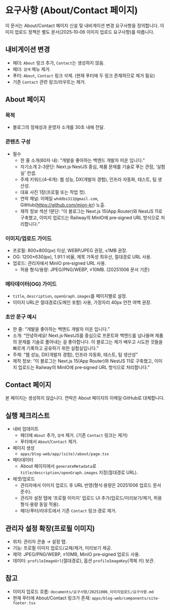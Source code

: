 # 요구사항 (About/Contact 페이지)

이 문서는 About/Contact 페이지 신설 및 내비게이션 변경 요구사항을 정의합니다. 이미지 업로드 정책은 별도 문서(2025‑10‑06 이미지 업로드 요구사항)를 따릅니다.

## 내비게이션 변경

- 헤더: `About` 링크 추가, `Contact`는 생성하지 않음.
- 헤더: `검색` 메뉴 제거.
- 푸터: `About`, `Contact` 링크 삭제. (현재 푸터에 두 링크 존재하므로 제거 필요)
- 기존 `Contact` 관련 링크/라우트는 제거.

## About 페이지

### 목적

- 블로그의 정체성과 운영자 소개를 30초 내에 전달.

### 콘텐츠 구성

- 필수
  - 한 줄 소개(60자 내): “개발을 좋아하는 백엔드 개발자 미온 입니다.”
  - 자기소개 2–3문단: Next.js·NestJS 중심, 제품 문제를 기술로 푸는 관점, ‘실험실’ 컨셉.
  - 주제 키워드(4–6개): 웹 성능, DX(개발자 경험), 인프라 자동화, 테스트, 팀 생산성.
  - 대표 사진 1장(프로필 또는 작업 컷).
  - 연락 채널: 이메일 `whddbs311@gmail.com`, GitHub(https://github.com/mion-kr) 노출.
  - 제작 정보 섹션 1문단: “이 블로그는 Next.js 15(App Router)와 NestJS 11로 구축했고, 이미지 업로드는 Railway의 MinIO에 pre‑signed URL 방식으로 처리합니다.”

### 이미지/업로드 가이드

- 프로필: 800×800(px) 이상, WEBP/JPEG 권장, ≤1MB 권장.
- OG: 1200×630(px), 1.91:1 비율, 제목 가독성 최우선, 절대경로 URL 사용.
- 업로드: 관리자에서 MinIO pre‑signed URL 사용.
  - 허용 형식/용량: JPEG/PNG/WEBP, ≤10MB. (20251006 문서 기준)

### 메타데이터(OG) 가이드

- `title`, `description`, `openGraph.images`를 페이지별로 설정.
- 이미지 URL은 절대경로(도메인 포함) 사용, 가장자리 40px 안전 여백 권장.

### 초안 문구 예시

- 한 줄: “개발을 좋아하는 백엔드 개발자 미온 입니다.”
- 소개: “안녕하세요! Next.js·NestJS를 중심으로 프론트와 백엔드를 넘나들며 제품의 문제를 기술로 풀어내는 걸 좋아합니다. 이 블로그는 제가 배우고 시도한 것들을 빠르게 기록하고 공유하기 위한 실험실입니다.”
- 주제: “웹 성능, DX(개발자 경험), 인프라 자동화, 테스트, 팀 생산성”
- 제작 정보: “이 블로그는 Next.js 15(App Router)와 NestJS 11로 구축했고, 이미지 업로드는 Railway의 MinIO에 pre‑signed URL 방식으로 처리합니다.”

## Contact 페이지

본 페이지는 생성하지 않습니다. 연락은 About 페이지의 이메일·GitHub로 대체합니다.

## 실행 체크리스트

- 내비 업데이트
  - 헤더에 `About` 추가, `검색` 제거. (기존 `Contact` 링크는 제거)
  - 푸터에서 `About`/`Contact` 제거.
- 페이지 생성
  - `apps/blog-web/app/(site)/about/page.tsx`
- 메타데이터
  - About 페이지에서 `generateMetadata`로 `title/description/openGraph.images` 지정(절대경로 URL).
- 에셋/업로드
  - 관리자에서 이미지 업로드 후 URL 반영(형식·용량은 20251006 업로드 문서 준수).
  - 관리자 설정 탭에 ‘프로필 이미지’ 업로드 UI 추가(업로드/미리보기/제거, 허용 형식·용량 동일 적용).
  - 헤더/푸터/라우트에서 기존 `Contact` 링크·경로 제거.

## 관리자 설정 확장(프로필 이미지)

- 위치: 관리자 콘솔 → 설정 탭.
- 기능: 프로필 이미지 업로드/교체/제거, 미리보기 제공.
- 제약: JPEG/PNG/WEBP, ≤10MB, MinIO pre‑signed 업로드 사용.
- 데이터: `profileImageUrl`(절대경로), 옵션 `profileImageKey`(객체 키) 보관.

## 참고

- 이미지 업로드 흐름: `documents/요구사항/20251006_이미지업로드/요구사항.md`
- 현재 푸터에 About/Contact 링크가 존재: `apps/blog-web/components/site-footer.tsx`
